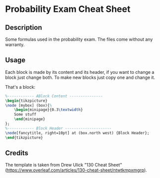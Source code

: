 # Probability Exam Cheat Sheet

## Description
Some formulas used in the probability exam.
The files come without any warranty.

## Usage
Each block is made by its content and its header, if you want to change a block just change both.
To make new blocks just copy one and change it.

That's a block:
```latex
%------------ ABlock Content ---------------
\begin{tikzpicture}
\node [mybox] (box){%
    \begin{minipage}{0.3\textwidth}
    Some stuff
    \end{minipage}
};
%------------ Block Header ---------------------
\node[fancytitle, right=10pt] at (box.north west) {Block Header};
\end{tikzpicture}
```

## Credits
The template is taken from Drew Ulick "130 Cheat Sheet" (https://www.overleaf.com/articles/130-cheat-sheet/ntwtkmpxmgrp).
